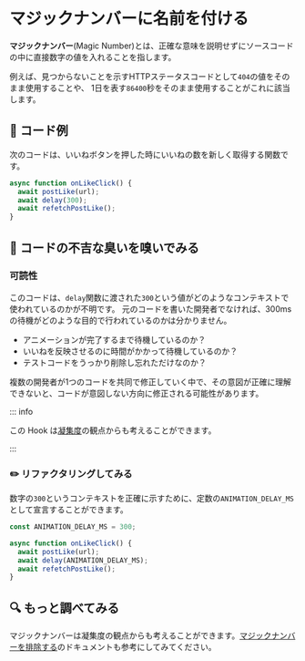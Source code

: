 # マジックナンバーに名前を付ける

<div style="margin-top: 16px">
<Badge type="info" text="可読性" />
</div>

**マジックナンバー**(Magic Number)とは、正確な意味を説明せずにソースコードの中に直接数字の値を入れることを指します。

例えば、見つからないことを示すHTTPステータスコードとして`404`の値をそのまま使用することや、
1日を表す`86400`秒をそのまま使用することがこれに該当します。

## 📝 コード例

次のコードは、いいねボタンを押した時にいいねの数を新しく取得する関数です。

```typescript 3
async function onLikeClick() {
  await postLike(url);
  await delay(300);
  await refetchPostLike();
}
```

## 👃 コードの不吉な臭いを嗅いでみる

### 可読性

このコードは、`delay`関数に渡された`300`という値がどのようなコンテキストで使われているのかが不明です。
元のコードを書いた開発者でなければ、300msの待機がどのような目的で行われているのかは分かりません。

- アニメーションが完了するまで待機しているのか？
- いいねを反映させるのに時間がかかって待機しているのか？
- テストコードをうっかり削除し忘れただけなのか？

複数の開発者が1つのコードを共同で修正していく中で、その意図が正確に理解できないと、コードが意図しない方向に修正される可能性があります。

::: info

この Hook は[凝集度](./magic-number-cohesion.md)の観点からも考えることができます。

:::

### ✏️ リファクタリングしてみる

数字の`300`というコンテキストを正確に示すために、定数の`ANIMATION_DELAY_MS`として宣言することができます。

```typescript 1,5
const ANIMATION_DELAY_MS = 300;

async function onLikeClick() {
  await postLike(url);
  await delay(ANIMATION_DELAY_MS);
  await refetchPostLike();
}
```

## 🔍 もっと調べてみる

マジックナンバーは凝集度の観点からも考えることができます。[マジックナンバーを排除する](./magic-number-cohesion.md)のドキュメントも参考にしてみてください。
